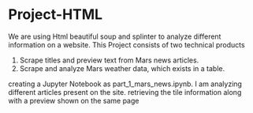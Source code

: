 # Project-HTML
We are using Html beautiful soup and splinter to analyze different information on a website. This Project consists of two technical products
1. Scrape titles and preview text from Mars news articles.
2. Scrape and analyze Mars weather data, which exists in a table.

creating a Jupyter Notebook as part_1_mars_news.ipynb. I am analyzing different articles present on the site. retrieving the tile information along with a preview shown on the same page

